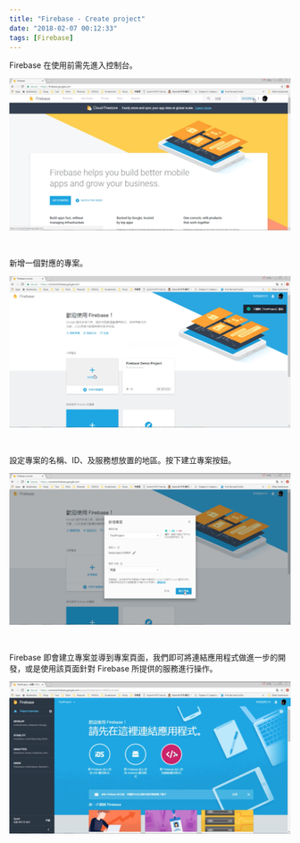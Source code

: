 ```yaml
---
title: "Firebase - Create project"
date: "2018-02-07 00:12:33"
tags: [Firebase]
---
```



Firebase 在使用前需先進入控制台。  

<!-- More -->

![1.png](1.png)
 
<br/>


新增一個對應的專案。  

![2.png](2.png)
 
<br/>


設定專案的名稱、ID、及服務想放置的地區。按下建立專案按鈕。  

![3.png](3.png)
 
<br/>


Firebase 即會建立專案並導到專案頁面，我們即可將連結應用程式做進一步的開發，或是使用該頁面針對 Firebase 所提供的服務進行操作。  

![4.png](4.png)
 
<br/>
